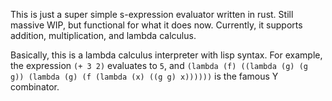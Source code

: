 This is just a super simple s-expression evaluator written in rust. Still massive WIP, but functional for what it does now. Currently, it supports addition, multiplication, and lambda calculus.

Basically, this is a lambda calculus interpreter with lisp syntax. For example, the expression `(+ 3 2)` evaluates to `5`, and `(lambda (f) ((lambda (g) (g g)) (lambda (g) (f (lambda (x) ((g g) x))))))` is the famous Y combinator.
